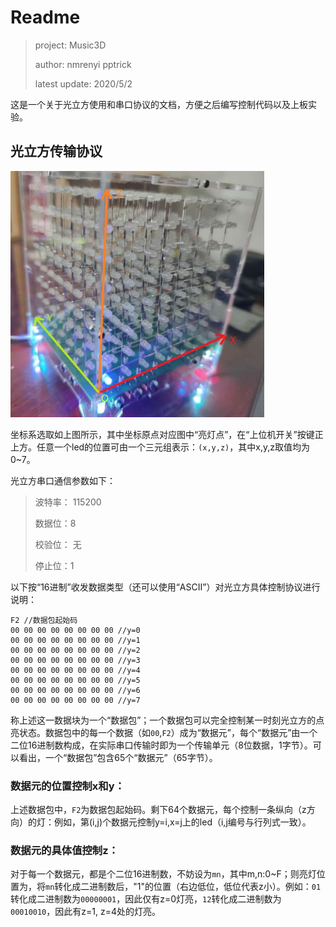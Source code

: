 # Readme

> project: Music3D
>
> author: nmrenyi   pptrick
>
> latest update: 2020/5/2

这是一个关于光立方使用和串口协议的文档，方便之后编写控制代码以及上板实验。

## 光立方传输协议

<img src=".\res\coor.jpg" style="zoom:67%;" />

坐标系选取如上图所示，其中坐标原点对应图中“亮灯点”，在“上位机开关”按键正上方。任意一个led的位置可由一个三元组表示：`(x,y,z)`，其中x,y,z取值均为0~7。

光立方串口通信参数如下：

>波特率： 115200
>
>数据位：8
>
>校验位： 无
>
>停止位：1

以下按“16进制”收发数据类型（还可以使用“ASCII”）对光立方具体控制协议进行说明：

```
F2 //数据包起始码 
00 00 00 00 00 00 00 00 //y=0
00 00 00 00 00 00 00 00 //y=1
00 00 00 00 00 00 00 00 //y=2
00 00 00 00 00 00 00 00 //y=3
00 00 00 00 00 00 00 00 //y=4
00 00 00 00 00 00 00 00 //y=5
00 00 00 00 00 00 00 00 //y=6
00 00 00 00 00 00 00 00 //y=7
```

称上述这一数据块为一个“数据包”；一个数据包可以完全控制某一时刻光立方的点亮状态。数据包中的每一个数据（如`00`,`F2`）成为“数据元”，每个“数据元”由一个二位16进制数构成，在实际串口传输时即为一个传输单元（8位数据，1字节）。可以看出，一个“数据包”包含65个“数据元”（65字节）。

### 数据元的位置控制x和y：
上述数据包中，`F2`为数据包起始码。剩下64个数据元，每个控制一条纵向（z方向）的灯：例如，第(i,j)个数据元控制y=i,x=j上的led（i,j编号与行列式一致）。

### 数据元的具体值控制z：
对于每一个数据元，都是个二位16进制数，不妨设为`mn`，其中m,n:0~F；则亮灯位置为，将`mn`转化成二进制数后，"1"的位置（右边低位，低位代表z小）。例如：`01`转化成二进制数为`00000001`，因此仅有z=0灯亮，`12`转化成二进制数为`00010010`，因此有z=1, z=4处的灯亮。
